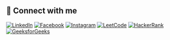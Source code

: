 ## 🔗 Connect with me

[![LinkedIn](https://img.shields.io/badge/LinkedIn-blue?style=flat-square&logo=linkedin&logoColor=white)](https://www.linkedin.com/in/java-abhijeet/)
[![Facebook](https://img.shields.io/badge/Facebook-blue?style=flat-square&logo=facebook&logoColor=white)](https://www.facebook.com/profile.php?id=100035690567591)
[![Instagram](https://img.shields.io/badge/Instagram-E4405F?style=flat-square&logo=instagram&logoColor=white)](https://www.instagram.com/abhijeet2532002/)
[![LeetCode](https://img.shields.io/badge/LeetCode-FFA116?style=flat-square&logo=leetcode&logoColor=black)](https://leetcode.com/u/abhijeetkumar2532002/)
[![HackerRank](https://img.shields.io/badge/HackerRank-2EC866?style=flat-square&logo=hackerrank&logoColor=white)](https://www.hackerrank.com/yourprofile)
[![GeeksforGeeks](https://img.shields.io/badge/GeeksforGeeks-0F9D58?style=flat-square&logo=geeksforgeeks&logoColor=white)](https://www.geeksforgeeks.org/yourprofile)
